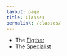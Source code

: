 ```yaml
---
layout: page
title: Classes
permalink: /classes/
---
```


- The [Figther](/class/fighter)
- The [Specialist](/class/specialist)
